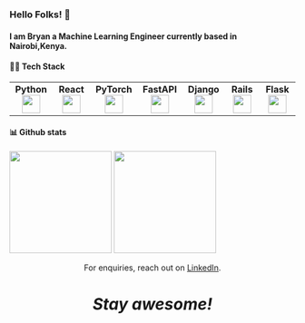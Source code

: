 ###  Hello Folks! 👋
#### I am Bryan a Machine Learning Engineer currently based in Nairobi,Kenya.
#### 👨‍💻 Tech Stack
<table width="320px">
    <tbody>
        <tr valign="top">
            <td width="80px" align="center">
            <span><strong>Python</strong></span><br>
            <img height="32px" src="https://cdn.jsdelivr.net/gh/devicons/devicon/icons/python/python-original.svg">
            </td>
            <td width="80px" align="center">
            <span><strong>React</strong></span><br>
            <img height="32px" src="https://cdn.jsdelivr.net/gh/devicons/devicon/icons/react/react-original.svg">
            </td>
             <td width="80px" align="center">
            <span><strong>PyTorch</strong></span><br>
            <img height="32px" src="https://cdn.jsdelivr.net/gh/devicons/devicon/icons/pytorch/pytorch-original.svg">
            </td>
             <td width="80px" align="center">
            <span><strong>FastAPI</strong></span><br>
            <img height="32px" src="https://cdn.jsdelivr.net/gh/devicons/devicon/icons/fastapi/fastapi-original.svg">
            </td>
             <td width="80px" align="center">
            <span><strong>Django</strong></span><br>
            <img height="32px" src="https://cdn.jsdelivr.net/gh/devicons/devicon/icons/django/django-plain.svg">
            </td>
            <td width="80px" align="center">
            <span><strong>Rails</strong></span><br>
            <img height="32px" src="https://cdn.jsdelivr.net/gh/devicons/devicon/icons/rails/rails-plain.svg">
            </td>
            <td width="80px" align="center">
            <span><strong>Flask</strong></span><br>
            <img height="32px" src="https://cdn.jsdelivr.net/gh/devicons/devicon/icons/flask/flask-original-wordmark.svg">
            </td>
          </tr>
    </tbody>
</table>

#### 📊 Github stats
<p float="left">
  <img height="180em" src="https://github-readme-stats.vercel.app/api?username=Finyasy&show_icons=true&hide_border=true&&count_private=true" />
  
  <img height="180em" src="https://github-readme-stats.vercel.app/api/top-langs/ username=Finyasy&show_icons=true&hide_border=true&layout=compact&langs_count=8"/>
 
</p>


 
<p align='center'>For enquiries, reach out on <a href="https://www.linkedin.com/in/bryan-bosire-a67a1078/">LinkedIn</a>.</p>
  
<h1 align='center'><i>Stay awesome!</i></h1>
</a>
<!--
**Finyasy/Finyasy** is a ✨ _special_ ✨ repository because its `README.md` (this file) appears on your GitHub profile.

Here are some ideas to get you started:

- 🔭 I’m currently working on ...
- 🌱 I’m currently learning ...
- 👯 I’m looking to collaborate on ...
- 🤔 I’m looking for help with ...
- 💬 Ask me about ...
- 📫 How to reach me: ...
- 😄 Pronouns: ...
- ⚡ Fun fact: ...
-->
